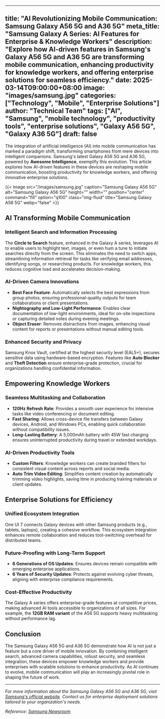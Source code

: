 
---
title: "AI Revolutionizing Mobile Communication: Samsung Galaxy A56 5G and A36 5G"
meta_title: "Samsung Galaxy A Series: AI Features for Enterprise & Knowledge Workers"
description: "Explore how AI-driven features in Samsung's Galaxy A56 5G and A36 5G are transforming mobile communication, enhancing productivity for knowledge workers, and offering enterprise solutions for seamless efficiency."
date: 2025-03-14T09:00:00+08:00
image: "images/samsung.jpg"
categories: ["Technology", "Mobile", "Enterprise Solutions"]
author: "Technical Team"
tags: ["AI", "Samsung", "mobile technology", "productivity tools", "enterprise solutions", "Galaxy A56 5G", "Galaxy A36 5G"]
draft: false
---

The integration of artificial intelligence (AI) into mobile communication has marked a paradigm shift, transforming smartphones from mere devices into intelligent companions. Samsung's latest Galaxy A56 5G and A36 5G, powered by **Awesome Intelligence**, exemplify this evolution. This article explores how AI-driven features in these devices are reshaping mobile communication, boosting productivity for knowledge workers, and offering innovative enterprise solutions.

{{< image src="/images/samsung.jpg" caption="Samsung Galaxy A56 5G" alt="Samsung Galaxy A56 5G" height="" width="" position="center" command="fill" option="q100" class="img-fluid" title="Samsung Galaxy A56 5G" webp="false" >}}

## AI Transforming Mobile Communication

### Intelligent Search and Information Processing
The **Circle to Search** feature, enhanced in the Galaxy A series, leverages AI to enable users to highlight text, images, or even hum a tune to initiate searches directly from the screen. This eliminates the need to switch apps, streamlining information retrieval for tasks like verifying email addresses, identifying songs, or researching products. For knowledge workers, this reduces cognitive load and accelerates decision-making.

### AI-Driven Camera Innovations
- **Best Face Feature**: Automatically selects the best expressions from group photos, ensuring professional-quality outputs for team collaborations or client presentations.
- **Nightography and Low-Light Performance**: Enables clear documentation of low-light environments, ideal for on-site inspections or capturing detailed notes during evening meetings.
- **Object Eraser**: Removes distractions from images, enhancing visual content for reports or presentations without manual editing tools.

### Enhanced Security and Privacy
Samsung Knox Vault, certified at the highest security level (EAL5+), secures sensitive data using hardware-based encryption. Features like **Auto Blocker** and **Theft Detection** ensure enterprise-grade protection, crucial for organizations handling confidential information.

## Empowering Knowledge Workers

### Seamless Multitasking and Collaboration
- **120Hz Refresh Rate**: Provides a smooth user experience for intensive tasks like video conferencing or document editing.
- **Fast Sharing**: Allows cross-device file transfers between Galaxy devices, Android, and Windows PCs, enabling quick collaboration without compatibility issues.
- **Long-Lasting Battery**: A 5,000mAh battery with 45W fast charging ensures uninterrupted productivity during travel or extended workdays.

### AI-Driven Productivity Tools
- **Custom Filters**: Knowledge workers can create branded filters for consistent visual content across reports and social media.
- **Auto Trim Video Editing**: Simplifies content creation by automatically trimming video highlights, saving time in producing training materials or client updates.

## Enterprise Solutions for Efficiency

### Unified Ecosystem Integration
One UI 7 connects Galaxy devices with other Samsung products (e.g., tablets, laptops), creating a cohesive workflow. This ecosystem integration enhances remote collaboration and reduces tool-switching overhead for distributed teams.

### Future-Proofing with Long-Term Support
- **6 Generations of OS Updates**: Ensures devices remain compatible with emerging enterprise applications.
- **6 Years of Security Updates**: Protects against evolving cyber threats, aligning with enterprise compliance requirements.

### Cost-Effective Productivity
The Galaxy A series offers enterprise-grade features at competitive prices, making advanced AI tools accessible to organizations of all sizes. For example, the **12GB RAM variant** of the A56 5G supports heavy multitasking without performance lag.

## Conclusion
The Samsung Galaxy A56 5G and A36 5G demonstrate how AI is not just a feature but a core driver of mobile innovation. By combining intelligent search, advanced camera capabilities, robust security, and seamless integration, these devices empower knowledge workers and provide enterprises with scalable solutions to enhance productivity. As AI continues to evolve, mobile communication will play an increasingly pivotal role in shaping the future of work.

---

*For more information about the Samsung Galaxy A56 5G and A36 5G, visit [Samsung's official website](https://www.samsung.com/hk/). Contact us for enterprise deployment solutions tailored to your organization's needs.*

*Reference: [Samsung Newsroom](http://news.samsung.com)*
